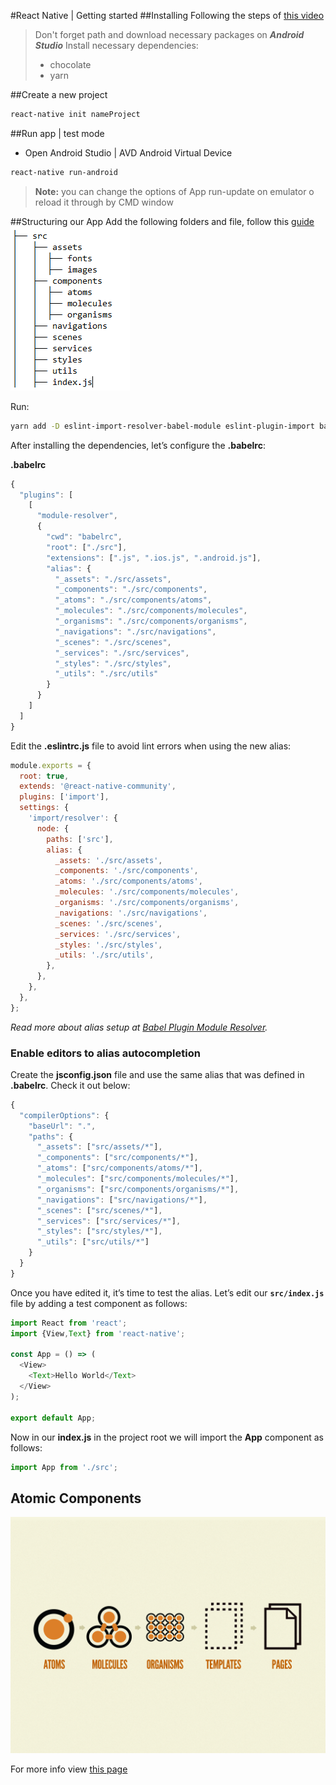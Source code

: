 #React Native | Getting started 
##Installing
Following the steps of [this video](https://youtu.be/byhhZ2wy7sg)
> Don't forget path and download necessary packages on _**Android Studio**_
> Install necessary dependencies: 
> - chocolate
> - yarn

##Create a new project
```sh
react-native init nameProject
```
##Run app | test mode
- Open Android Studio | AVD Android Virtual Device
```sh
react-native run-android
```
> **Note:** you can change the options of App run-update on emulator o reload it through by CMD window

##Structuring our App
Add the following folders and file, follow this [guide](https://cheesecakelabs.com/blog/efficient-way-structure-react-native-projects/)
![src](./src.png)

Run:
```sh
yarn add -D eslint-import-resolver-babel-module eslint-plugin-import babel-plugin-module-resolver
```

After installing the dependencies, let’s configure the **.babelrc**:

**.babelrc**
```js
{
  "plugins": [
    [
      "module-resolver",
      {
        "cwd": "babelrc",
        "root": ["./src"],
        "extensions": [".js", ".ios.js", ".android.js"],
        "alias": {
          "_assets": "./src/assets",
          "_components": "./src/components",
          "_atoms": "./src/components/atoms",
          "_molecules": "./src/components/molecules",
          "_organisms": "./src/components/organisms",
          "_navigations": "./src/navigations",
          "_scenes": "./src/scenes",
          "_services": "./src/services",
          "_styles": "./src/styles",
          "_utils": "./src/utils"
        }
      }
    ]
  ]
}
```

Edit the **.eslintrc.js** file to avoid lint errors when using the new alias:
```js
module.exports = {
  root: true,
  extends: '@react-native-community',
  plugins: ['import'],
  settings: {
    'import/resolver': {
      node: {
        paths: ['src'],
        alias: {
          _assets: './src/assets',
          _components: './src/components',
          _atoms: './src/components/atoms',
          _molecules: './src/components/molecules',
          _organisms: './src/components/organisms',
          _navigations: './src/navigations',
          _scenes: './src/scenes',
          _services: './src/services',
          _styles: './src/styles',
          _utils: './src/utils',
        },
      },
    },
  },
};
```
_Read more about alias setup at [Babel Plugin Module Resolver](https://github.com/tleunen/babel-plugin-module-resolver#getting-started)._

### Enable editors to alias autocompletion
Create the **jsconfig.json** file and use the same alias that was defined in **.babelrc**. Check it out below:
```js
{
  "compilerOptions": {
    "baseUrl": ".",
    "paths": {
      "_assets": ["src/assets/*"],
      "_components": ["src/components/*"],
      "_atoms": ["src/components/atoms/*"],
      "_molecules": ["src/components/molecules/*"],
      "_organisms": ["src/components/organisms/*"],
      "_navigations": ["src/navigations/*"],
      "_scenes": ["src/scenes/*"],
      "_services": ["src/services/*"],
      "_styles": ["src/styles/*"],
      "_utils": ["src/utils/*"]
    }
  }
}
```

Once you have edited it, it’s time to test the alias. Let’s edit our **`src/index.js`** file by adding a test component as follows:

```js
import React from 'react';
import {View,Text} from 'react-native';

const App = () => (
  <View>
    <Text>Hello World</Text>
  </View>
);

export default App;
```

Now in our **index.js** in the project root we will import the **App** component as follows:
```js
import App from './src';
```

## Atomic Components
![](./atomic-design-process.png)

For more info view [this page](https://cheesecakelabs.com/blog/atomic-design-react/)
